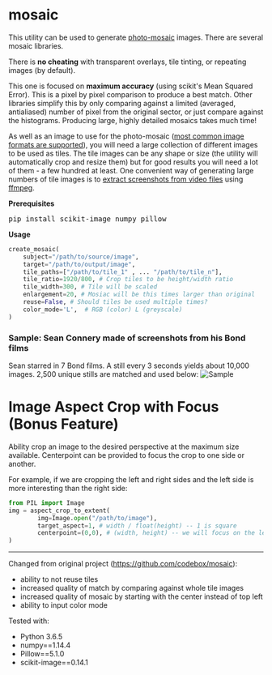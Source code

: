 # mosaic

This utility can be used to generate [photo-mosaic](http://en.wikipedia.org/wiki/Photographic_mosaic) images. There are several mosaic libraries.

There is **no cheating** with transparent overlays, tile tinting, or repeating images (by default).

This one is focused on **maximum accuracy** (using scikit's Mean Squared Error). This is a pixel by pixel comparison to produce a best match. Other libraries simplify this by only comparing against a limited (averaged, antialiased) number of pixel from the original sector, or just compare against the histograms. Producing large, highly detailed mosaics takes much time!

As well as an image to use for the photo-mosaic ([most common image formats are supported](http://pillow.readthedocs.org/en/latest/handbook/image-file-formats.html)), you will need a large collection of different images to be used as tiles. The tile images can be any shape or size (the utility will automatically crop and resize them) but for good results you will need a lot of them - a few hundred at least. One convenient way of generating large numbers of tile images is to [extract screenshots from video files](https://trac.ffmpeg.org/wiki/Create%20a%20thumbnail%20image%20every%20X%20seconds%20of%20the%20video) using [ffmpeg](https://www.ffmpeg.org/).

**Prerequisites**
<pre>pip install scikit-image numpy pillow</pre>

**Usage**
```python
create_mosaic(
    subject="/path/to/source/image", 
    target="/path/to/output/image", 
    tile_paths=["/path/to/tile_1" , ... "/path/to/tile_n"],
    tile_ratio=1920/800, # Crop tiles to be height/width ratio
    tile_width=300, # Tile will be scaled
    enlargement=20, # Mosiac will be this times larger than original
    reuse=False, # Should tiles be used multiple times?
    color_mode='L',  # RGB (color) L (greyscale)
) 
```

### Sample: Sean Connery made of screenshots from his Bond films
Sean starred in 7 Bond films. A still every 3 seconds yields about 10,000 images. 2,500 unique stills are matched and used below:
![Sample](https://github.com/dvdtho/mosaic/blob/master/connery_old__3cc96.jpg)


# Image Aspect Crop with Focus (Bonus Feature)
Ability crop an image to the desired perspective at the maximum size available. Centerpoint can be provided to focus the crop to one side or another. 

For example, if we are cropping the left and right sides and the left side is more interesting than the right side:
```python   
from PIL import Image
img = aspect_crop_to_extent(
        img=Image.open("/path/to/image"), 
        target_aspect=1, # width / float(height) -- 1 is square
        centerpoint=(0,0), # (width, height) -- we will focus on the left, and crop from the right
)
```

------------
Changed from original project (https://github.com/codebox/mosaic):  
*   ability to not reuse tiles 
*   increased quality of match by comparing against whole tile images 
*   increased quality of mosaic by starting with the center instead of top left
*   ability to input color mode

Tested with:
*   Python 3.6.5
*   numpy==1.14.4
*   Pillow==5.1.0
*   scikit-image==0.14.1


